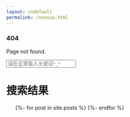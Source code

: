 ```yaml
---
layout: cndefault
permalink: /sousuo.html
---
```


<h3> 404 </h3>

Page not found.

<div class="page page-search">
  <input id="search-input" type="text" placeholder="请在这里输入关键词^_^"></input>
  <h1>
    <span>搜索结果</span>
    <i class="svg-icon icon-loading"></i>
  </h1>
  <ul class="list-search">
    {%- for post in site.posts  %}
    <li hidden>
      <a href="{{site.baseurl}}{{ post.url }}">
        <p class="title">{{ post.title }}</p>
        <p class="content"></p>
      </a>
    </li>
    {%- endfor %}
  </ul>
</div>